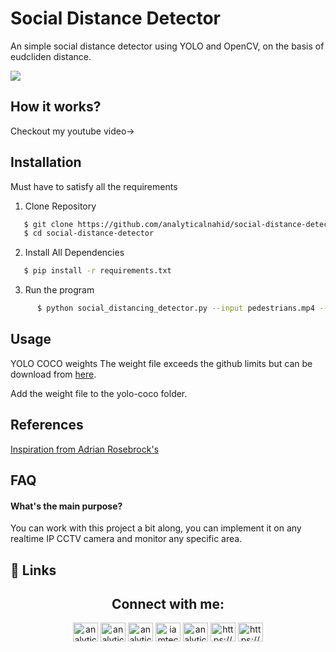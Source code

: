 # Social Distance Detector
An simple social distance detector using YOLO and OpenCV, on the basis of eudcliden distance.

<img src="task02.png">

## How it works?
Checkout my youtube video-> 

## Installation
Must have to satisfy all the requirements

1. Clone Repository 
```bash
   $ git clone https://github.com/analyticalnahid/social-distance-detector.git
   $ cd social-distance-detector
```
2. Install All Dependencies
```bash
   $ pip install -r requirements.txt
```
3. Run the program
```bash
      $ python social_distancing_detector.py --input pedestrians.mp4 --output output.avi --display 0
```
## Usage 
YOLO COCO weights
The weight file exceeds the github limits but can be download from [here](https://pjreddie.com/media/files/yolov3.weights).

Add the weight file to the yolo-coco folder.

## References
[Inspiration from Adrian Rosebrock's](https://www.pyimagesearch.com/2020/06/01/opencv-social-distancing-detector)


## FAQ

#### What's the main purpose?
You can work with this project a bit along, you can implement it on any realtime IP CCTV camera and monitor any specific area.




## 🔗 Links
<h2 align="center">Connect with me:</h2>  
<p align="center">
<a href="https://twitter.com/analyticalnahid" target="blank"><img align="center" src="https://raw.githubusercontent.com/rahuldkjain/github-profile-readme-generator/master/src/images/icons/Social/twitter.svg" alt="analyticalnahid" height="30" width="40" /></a>
<a href="https://linkedin.com/in/analyticalnahid" target="blank"><img align="center" src="https://raw.githubusercontent.com/rahuldkjain/github-profile-readme-generator/master/src/images/icons/Social/linked-in-alt.svg" alt="analyticalnahid" height="30" width="40" /></a>
<a href="https://github.com/analyticalnahid" target="blank"><img align="center" src="https://raw.githubusercontent.com/rahuldkjain/github-profile-readme-generator/master/src/images/icons/Social/github.svg" alt="analyticalnahid" height="30" width="40" /></a>
<a href="https://facebook.com/iamtechnicalnahid" target="blank"><img align="center" src="https://raw.githubusercontent.com/rahuldkjain/github-profile-readme-generator/master/src/images/icons/Social/facebook.svg" alt="iamtechnicalnahid" height="30" width="40" /></a>
<a href="https://instagram.com/analyticalnahid" target="blank"><img align="center" src="https://raw.githubusercontent.com/rahuldkjain/github-profile-readme-generator/master/src/images/icons/Social/instagram.svg" alt="analyticalnahid" height="30" width="40" /></a>
<a href="https://analyticalnahid.medium.com" target="blank"><img align="center" src="https://raw.githubusercontent.com/rahuldkjain/github-profile-readme-generator/master/src/images/icons/Social/medium.svg" alt="https://analyticalnahid.medium.com" height="30" width="40" /></a>
<a href="https://www.youtube.com/channel/UCLeFKnFwC11FQWvtFk32vJQ" target="blank"><img align="center" src="https://raw.githubusercontent.com/rahuldkjain/github-profile-readme-generator/master/src/images/icons/Social/youtube.svg" alt="https://www.youtube.com/channel/UCLeFKnFwC11FQWvtFk32vJQ" height="30" width="40" /></a>
</p>


